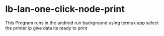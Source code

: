 # lb-lan-one-click-node-print
This Program runs in the android run background using termux app select the printer ip give data its ready to print
